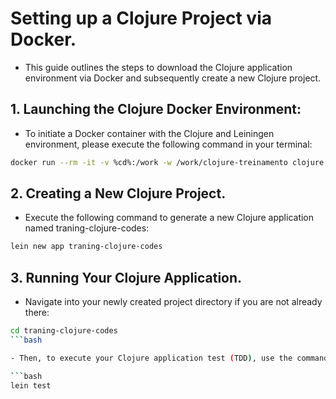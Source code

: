 # Setting up a Clojure Project via Docker.
- This guide outlines the steps to download the Clojure application environment via Docker and subsequently create a new Clojure project.

## 1. Launching the Clojure Docker Environment:
- To initiate a Docker container with the Clojure and Leiningen environment, please execute the following command in your terminal:

```bash
docker run --rm -it -v %cd%:/work -w /work/clojure-treinamento clojure:lein-2.9.3 bash
```

## 2. Creating a New Clojure Project.

- Execute the following command to generate a new Clojure application named traning-clojure-codes:

```bash
lein new app traning-clojure-codes
```

## 3. Running Your Clojure Application. 

- Navigate into your newly created project directory if you are not already there:

```bash
cd traning-clojure-codes
```bash

- Then, to execute your Clojure application test (TDD), use the command:

```bash
lein test
```